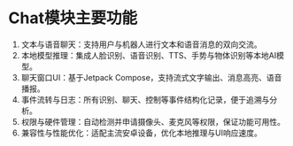 # Chat模块主要功能

1. 文本与语音聊天：支持用户与机器人进行文本和语音消息的双向交流。
2. 本地模型推理：集成人脸识别、语音识别、TTS、手势与物体识别等本地AI模型。
3. 聊天窗口UI：基于Jetpack Compose，支持流式文字输出、消息高亮、语音播报。
4. 事件流转与日志：所有识别、聊天、控制等事件结构化记录，便于追溯与分析。
5. 权限与硬件管理：自动检测并申请摄像头、麦克风等权限，保证功能可用性。
6. 兼容性与性能优化：适配主流安卓设备，优化本地推理与UI响应速度。 